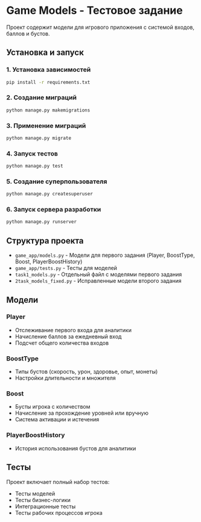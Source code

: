 # Game Models - Тестовое задание

Проект содержит модели для игрового приложения с системой входов, баллов и бустов.

## Установка и запуск

### 1. Установка зависимостей
```bash
pip install -r requirements.txt
```
### 2. Создание миграций
```bash
python manage.py makemigrations
```
### 3. Применение миграций
```bash
python manage.py migrate
```
### 4. Запуск тестов
```bash
python manage.py test
```
### 5. Создание суперпользователя
```bash
python manage.py createsuperuser
```
### 6. Запуск сервера разработки
```bash 
python manage.py runserver
```
## Структура проекта

- `game_app/models.py` - Модели для первого задания (Player, BoostType, Boost, PlayerBoostHistory)
- `game_app/tests.py` - Тесты для моделей
- `task1_models.py` - Отдельный файл с моделями первого задания
- `2task_models_fixed.py` - Исправленные модели второго задания

## Модели

### Player
- Отслеживание первого входа для аналитики
- Начисление баллов за ежедневный вход
- Подсчет общего количества входов

### BoostType
- Типы бустов (скорость, урон, здоровье, опыт, монеты)
- Настройки длительности и множителя

### Boost
- Бусты игрока с количеством
- Начисление за прохождение уровней или вручную
- Система активации и истечения

### PlayerBoostHistory
- История использования бустов для аналитики

## Тесты

Проект включает полный набор тестов:
- Тесты моделей
- Тесты бизнес-логики
- Интеграционные тесты
- Тесты рабочих процессов игрока
